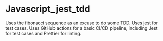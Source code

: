 # Javascript_jest_tdd

Uses the fibonacci sequence as an excuse to do some TDD.
Uses jest for test cases. 
Uses GitHub actions for a basic CI/CD pipeline, including Jest for test cases and Prettier for linting.

